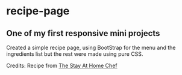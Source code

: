 # recipe-page
## One of my first responsive mini projects

Created a simple recipe page, using BootStrap for the menu and the ingredients list but the rest were made using pure CSS. 

Credits:
Recipe from <a href="https://www.youtube.com/watch?v=XNZfcmZk0dk">
The Stay At Home Chef</a>
